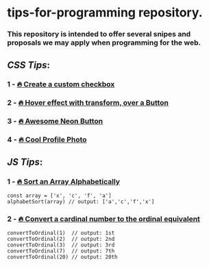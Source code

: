 # tips-for-programming repository.

### This repository is intended to offer several snipes and proposals we may apply when programming for the web.

## *CSS Tips*:

### 1 - [🔥 Create a custom checkbox](https://github.com/carlosmedina-io/code-snipes-for-programming/blob/main/css-snipes/1-custom-checkbox.html)

### 2 - [🔥 Hover effect with transform, over a Button](https://github.com/carlosmedina-io/code-snipes-for-programming/blob/main/css-snipes/2-hover-effect-in-button.html)

### 3 - [🔥 Awesome Neon Button](https://github.com/carlosmedina-io/code-snipes-for-programming/blob/main/css-snipes/3-neon-submit-button.html)

### 4 - [🔥 Cool Profile Photo](https://github.com/carlosmedina-io/code-snipes-for-programming/blob/main/css-snipes/4-profile-photo.html)

## *JS Tips*:

### 1 - [🔥 Sort an Array Alphabetically](https://github.com/carlosmedina-io/code-snipes-for-programming/blob/main/js-snipes/alphabetSort.js)
```
const array = ['x', 'c', 'f', 'a']
alphabetSort(array) // output: ['a','c','f','x']
```

### 2 - [🔥 Convert a cardinal number to the ordinal equivalent](https://github.com/carlosmedina-io/code-snipes-for-programming/blob/main/js-snipes/convertToOrdinal.js)
```
convertToOrdinal(1)  // output: 1st
convertToOrdinal(2)  // output: 2nd
convertToOrdinal(3)  // output: 3rd
convertToOrdinal(7)  // output: 7th
convertToOrdinal(20) // output: 20th
```